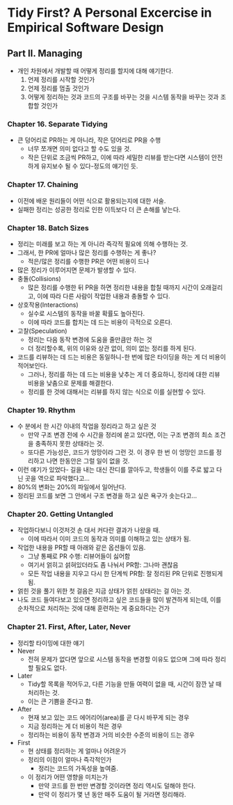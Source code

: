 # **Tidy First? A Personal Excercise in Empirical Software Design**

## Part II. Managing
* 개인 차원에서 개발할 때 어떻게 정리를 할지에 대해 얘기한다.
    1. 언제 정리를 시작할 것인가
    2. 언제 정리를 멈출 것인가
    3. 어떻게 정리하는 것과 코드의 구조를 바꾸는 것을 시스템 동작을 바꾸는 것과 조합할 것인가

### Chapter 16. Separate Tidying
* 큰 덩어리로 PR하는 게 아니라, 작은 덩어리로 PR을 수행
    - 너무 쪼개면 의미 없다고 할 수도 있을 것.
    - 작은 단위로 조금씩 PR하고, 이에 따라 세밀한 리뷰를 받는다면 시스템이 안전하게 유지보수 될 수 있다-정도의 얘기인 듯.

### Chapter 17. Chaining
* 이전에 배운 원리들이 어떤 식으로 활용되는지에 대한 서술.
* 실패한 정리는 성공한 정리로 인한 이득보다 더 큰 손해를 낳는다.

### Chapter 18. Batch Sizes
* 정리는 미래를 보고 하는 게 아니라 즉각적 필요에 의해 수행하는 것.
* 그래서, 한 PR에 얼마나 많은 정리를 수행하는 게 좋나?
    - 적은/많은 정리를 수행한 PR은 어떤 비용이 드나
* 많은 정리가 이루어지면 문제가 발생할 수 있다.
* 충돌(Collisions)
    - 많은 정리를 수행한 뒤 PR을 하면 정리한 내용을 합칠 때까지 시간이 오래걸리고, 이에 따라 다른 사람이 작업한 내용과 충돌할 수 있다.
* 상호작용(Interactions)
    - 실수로 시스템의 동작을 바꿀 확률도 높아진다.
    - 이에 따라 코드를 합치는 데 드는 비용이 극적으로 오른다.
* 고찰(Speculation)
    - 정리는 다음 동작 변경에 도움을 줄만큼만 하는 것
    - 더 정리할수록, 위의 이유와 상관 없이, 의미 없는 정리를 하게 된다.
* 코드를 리뷰하는 데 드는 비용은 동일하니-한 번에 많은 타이딩을 하는 게 더 비용이 적어보인다.
    - 그러나, 정리를 하는 데 드는 비용을 낮추는 게 더 중요하니, 정리에 대한 리뷰 비용을 낮춤으로 문제를 해결한다.
    - 정리를 한 것에 대해서는 리뷰를 하지 않는 식으로 이를 실현할 수 있다.

### Chapter 19. Rhythm
* 수 분에서 한 시간 이내의 작업을 정리라고 하고 싶은 것
    - 만약 구조 변경 전에 수 시간을 정리에 쏟고 있다면, 이는 구조 변경의 최소 조건을 충족하지 못한 상태라는 것.
    - 또다른 가능성은, 코드가 엉망이라 그런 것. 이 경우 한 번 이 엉망인 코드를 정리하고 나면 한동안은 그럴 일이 없을 것.
* 이런 얘기가 있었다- 길을 내는 대신 잔디를 깔아두고, 학생들이 이를 주로 밟고 다닌 곳을 역으로 파악했다고...
* 80%의 변화는 20%의 파일에서 일어난다.
* 정리된 코드를 보면 그 안에서 구조 변경을 하고 싶은 욕구가 솟는다고...

### Chapter 20. Getting Untangled
* 작업하다보니 이것저것 손 대서 커다란 결과가 나왔을 때.
    - 이에 따라서 이미 코드의 동작과 의미를 이해하고 있는 상태가 됨.
* 작업한 내용을 PR할 때 아래와 같은 옵션들이 있음.
    - 그냥 통째로 PR 수행: 리뷰어들이 싫어함
    - 여기서 얽히고 섥혀있더라도 좀 나눠서 PR함: 그나마 괜찮음
    - 모든 작업 내용을 지우고 다시 한 단계씩 PR함: 잘 정리된 PR 단위로 진행되게 됨.
* 얽힌 것을 풀기 위한 첫 걸음은 지금 상태가 얽힌 상태라는 걸 아는 것.
* 나도 코드 들여다보고 있으면 정리하고 싶은 코드들을 많이 발견하게 되는데, 이를 순차적으로 처리하는 것에 대해 훈련하는 게 중요하다는 건가

### Chapter 21. First, After, Later, Never
* 정리할 타이밍에 대한 얘기
* Never
    - 전혀 문제가 없다면 앞으로 시스템 동작을 변경할 이유도 없으며 그에 따라 정리할 필요도 없다.
* Later
    - Tidy할 목록을 적어두고, 다른 기능을 만들 여력이 없을 때, 시간이 잠깐 날 때 처리하는 것.
    - 이는 큰 기쁨을 준다고 함.
* After
    - 현재 보고 있는 코드 에어리어(area)를 곧 다시 바꾸게 되는 경우
    - 지금 정리하는 게 더 비용이 적은 경우
    - 정리하는 비용이 동작 변경과 거의 비슷한 수준의 비용이 드는 경우
* First
    - 현 상태를 정리하는 게 얼마나 어려운가
    - 정리의 이점이 얼마나 즉각적인가
        + 정리는 코드의 가독성을 높여줌.
    - 이 정리가 어떤 영향을 미치는가
        + 만약 코드를 한 번만 변경할 것이라면 정리 역시도 덜해야 한다.
        + 만약 이 정리가 몇 년 동안 매주 도움이 될 거라면 정리해라.
